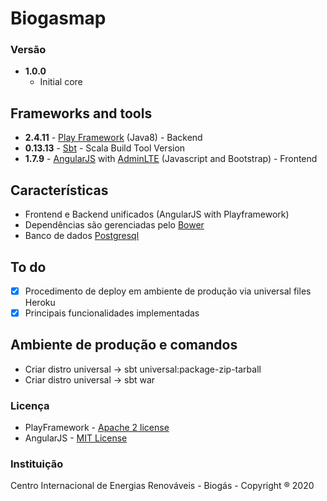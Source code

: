 # Biogasmap

### Versão
* **1.0.0**
  * Initial core
  
## Frameworks and tools
* **2.4.11** - [Play Framework](https://playframework.com/) (Java8) - Backend
* **0.13.13** - [Sbt](http://www.scala-sbt.org/0.13/docs/Basic-Def.html) - Scala Build Tool Version
* **1.7.9** - [AngularJS](https://angularjs.org/) with [AdminLTE](https://adminlte.io/) (Javascript and Bootstrap) - Frontend

## Características
* Frontend e Backend unificados (AngularJS with Playframework)
* Dependências são gerenciadas pelo [Bower](https://bower.io/)
* Banco de dados [Postgresql](https://www.postgresql.org/)

## To do
 - [x] Procedimento de deploy em ambiente de produção via universal files Heroku
 - [x] Principais funcionalidades implementadas
 
## Ambiente de produção e comandos
 - Criar distro universal -> sbt universal:package-zip-tarball
 - Criar distro universal -> sbt war
  
### Licença
* PlayFramework - [Apache 2 license](https://www.apache.org/licenses/LICENSE-2.0.html)
* AngularJS - [MIT License](https://github.com/angular/angular.js/blob/master/LICENSE)

### Instituição
Centro Internacional de Energias Renováveis - Biogás - Copyright ® 2020
